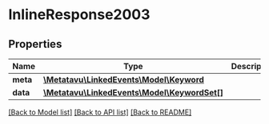# InlineResponse2003

## Properties
Name | Type | Description | Notes
------------ | ------------- | ------------- | -------------
**meta** | [**\\Metatavu\LinkedEvents\Model\Keyword**](Keyword.md) |  | [optional] 
**data** | [**\\Metatavu\LinkedEvents\Model\KeywordSet[]**](KeywordSet.md) |  | [optional] 

[[Back to Model list]](../README.md#documentation-for-models) [[Back to API list]](../README.md#documentation-for-api-endpoints) [[Back to README]](../README.md)


